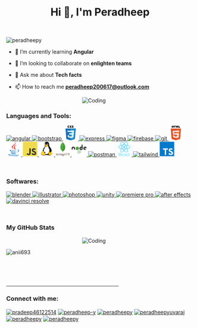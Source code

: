   <h1 align="center">Hi 👋, I'm Peradheep</h1>
<p align="left"> <a href="https://twitter.com/" target="blank"><img src="https://img.shields.io/twitter/follow/?logo=twitter&amp;style=for-the-badge" alt=""></a> </p>
<p align="left"> <img src="https://komarev.com/ghpvc/?username=peradheepy&label=Profile%20views&color=0e75b6&style=flat" alt="peradheepy" /> </p>

- 🌱 I’m currently learning **Angular**

- 👯 I’m looking to collaborate on **enlighten teams**

- 💬 Ask me about **Tech facts**

- 📫 How to reach me **peradheep200617@outlook.com**

  
<img align="right" alt="Coding" width="300" src="https://i.pinimg.com/originals/81/17/8b/81178b47a8598f0c81c4799f2cdd4057.gif"></p>
<br>
<h3 align="left">Languages and Tools:</h3>
<p align="left"> <a href="https://angular.io" target="_blank" rel="noreferrer"> <img src="https://angular.io/assets/images/logos/angular/angular.svg" alt="angular" width="40" height="40"/> </a>  <a href="https://getbootstrap.com" target="_blank" rel="noreferrer"> <img src="https://getbootstrap.com/docs/5.0/assets/brand/bootstrap-logo-shadow.png" alt="bootstrap" width="40" height="40"/> </a> <a href="https://www.w3schools.com/css/" target="_blank" rel="noreferrer"> <img src="https://raw.githubusercontent.com/devicons/devicon/master/icons/css3/css3-original-wordmark.svg" alt="css3" width="40" height="40"/> </a> <a href="https://expressjs.com" target="_blank" rel="noreferrer"> <img src="https://media.bio.site/sites/E10D5A1D-57C6-483D-ADE0-DCB3593C8DF9/4RDzwxcYUqoViUUTj6xPg6.png" alt="express" width="40" height="40"/> </a> <a href="https://www.figma.com/" target="_blank" rel="noreferrer"> <img src="https://www.vectorlogo.zone/logos/figma/figma-icon.svg" alt="figma" width="40" height="40"/> </a> <a href="https://firebase.google.com/" target="_blank" rel="noreferrer"> <img src="https://www.vectorlogo.zone/logos/firebase/firebase-icon.svg" alt="firebase" width="40" height="40"/> </a> <a href="https://git-scm.com/" target="_blank" rel="noreferrer"> <img src="https://www.vectorlogo.zone/logos/git-scm/git-scm-icon.svg" alt="git" width="40" height="40"/> </a> <a href="https://www.w3.org/html/" target="_blank" rel="noreferrer"> <img src="https://raw.githubusercontent.com/devicons/devicon/master/icons/html5/html5-original-wordmark.svg" alt="html5" width="40" height="40"/> </a>  <a href="https://www.java.com" target="_blank" rel="noreferrer"> <img src="https://raw.githubusercontent.com/devicons/devicon/master/icons/java/java-original.svg" alt="java" width="40" height="40"/> </a> <a href="https://developer.mozilla.org/en-US/docs/Web/JavaScript" target="_blank" rel="noreferrer"> <img src="https://raw.githubusercontent.com/devicons/devicon/master/icons/javascript/javascript-original.svg" alt="javascript" width="40" height="40"/> </a> <a href="https://www.linux.org/" target="_blank" rel="noreferrer"> <img src="https://raw.githubusercontent.com/devicons/devicon/master/icons/linux/linux-original.svg" alt="linux" width="40" height="40"/> </a> <a href="https://www.mongodb.com/" target="_blank" rel="noreferrer"> <img src="https://raw.githubusercontent.com/devicons/devicon/master/icons/mongodb/mongodb-original-wordmark.svg" alt="mongodb" width="40" height="40"/> </a> <a href="https://nodejs.org" target="_blank" rel="noreferrer"> <img src="https://raw.githubusercontent.com/devicons/devicon/master/icons/nodejs/nodejs-original-wordmark.svg" alt="nodejs" width="40" height="40"/> </a>  <a href="https://postman.com" target="_blank" rel="noreferrer"> <img src="https://www.vectorlogo.zone/logos/getpostman/getpostman-icon.svg" alt="postman" width="40" height="40"/> </a> <a href="https://reactjs.org/" target="_blank" rel="noreferrer"> <img src="https://raw.githubusercontent.com/devicons/devicon/master/icons/react/react-original-wordmark.svg" alt="react" width="40" height="40"/> </a> <a href="https://tailwindcss.com/" target="_blank" rel="noreferrer"> <img src="https://www.vectorlogo.zone/logos/tailwindcss/tailwindcss-icon.svg" alt="tailwind" width="40" height="40"/> </a> <a href="https://www.typescriptlang.org/" target="_blank" rel="noreferrer"> <img src="https://raw.githubusercontent.com/devicons/devicon/master/icons/typescript/typescript-original.svg" alt="typescript" width="40" height="40"/> </a>  </p><br>
<!-- <hr width="36%"> -->
<h3 align="left">Softwares:</h3>
<p>
  <a href="https://www.blender.org/" target="_blank" rel="noreferrer"> <img src="https://download.blender.org/branding/community/blender_community_badge_white.svg" alt="blender" width="40" height="40"/> </a><a href="https://www.adobe.com/in/products/illustrator.html" target="_blank" rel="noreferrer"> <img src="https://www.vectorlogo.zone/logos/adobe_illustrator/adobe_illustrator-icon.svg" alt="illustrator" width="40" height="40"/> </a><a href="https://www.photoshop.com/en" target="_blank" rel="noreferrer"> <img src="https://tidbits.com/uploads/2021/03/Photoshop-22-icon.png" alt="photoshop" width="40" height="40"/> </a><a href="https://unity.com/" target="_blank" rel="noreferrer"> <img src="https://www.citypng.com/public/uploads/preview/unity-round-logo-icon-png-11663370270cum7bff8rc.png" alt="unity" width="40" height="40"/> </a><a href="https://www.adobe.com/products/premiere.html" target="_blank" rel="noreferrer"> <img src="https://logodownload.org/wp-content/uploads/2019/10/adobe-premiere-pro-logo-0-1-768x768.png" alt="premiere pro" width="40" height="40"/> </a><a href="https://www.adobe.com/products/aftereffects.html" target="_blank" rel="noreferrer"> <img src="https://logodownload.org/wp-content/uploads/2017/04/adobe-after-effects-logo-0-599x599.png" alt="after effects" width="40" height="40"/> </a><a href="https://www.blackmagicdesign.com/products/davinciresolve" target="_blank" rel="noreferrer"> <img src="https://www.rippletraining.com/wp-content/uploads/2018/02/davinci-resolve-logo.png" alt="davinci resolve" width="40" height="40"/> </a>
</p><br>
<h3>My GitHub Stats</h3>
<img align="right" alt="Coding" width="300" src="https://cdn.dribbble.com/users/1277312/screenshots/14733298/media/39b1045e593737587dd60e42c8422d1f.gif">
<br>
<p><img align="left" src="https://github-readme-stats.vercel.app/api/top-langs?username=peradheepy&amp;show_icons=true&amp;theme=dark&amp;locale=en&amp;layout=compact" alt="anii693"></p>


<br><br><br><br><br>
<hr width="60%">
<h3 align="left">Connect with me:</h3>
<p align="left">
<a href="https://twitter.com/pradeep46122514" target="blank"><img align="center" src="https://raw.githubusercontent.com/rahuldkjain/github-profile-readme-generator/master/src/images/icons/Social/twitter.svg" alt="pradeep46122514" height="30" width="40" /></a>
<a href="https://linkedin.com/in/peradheep-y" target="blank"><img align="center" src="https://raw.githubusercontent.com/rahuldkjain/github-profile-readme-generator/master/src/images/icons/Social/linked-in-alt.svg" alt="peradheep-y" height="30" width="40" /></a>
<a href="https://stackoverflow.com/users/peradheepy" target="blank"><img align="center" src="https://raw.githubusercontent.com/rahuldkjain/github-profile-readme-generator/master/src/images/icons/Social/stack-overflow.svg" alt="peradheepy" height="30" width="40" /></a>
<a href="https://instagram.com/peradheepyuvaraj" target="blank"><img align="center" src="https://raw.githubusercontent.com/rahuldkjain/github-profile-readme-generator/master/src/images/icons/Social/instagram.svg" alt="peradheepyuvaraj" height="30" width="40" /></a>
<a href="https://dribbble.com/peradheepy" target="blank"><img align="center" src="https://raw.githubusercontent.com/rahuldkjain/github-profile-readme-generator/master/src/images/icons/Social/dribbble.svg" alt="peradheepy" height="30" width="40" /></a>
<a href="https://www.hackerrank.com/peradheepy" target="blank"><img align="center" src="https://raw.githubusercontent.com/rahuldkjain/github-profile-readme-generator/master/src/images/icons/Social/hackerrank.svg" alt="peradheepy" height="30" width="40" /></a>
</p>


